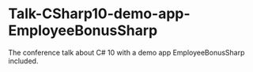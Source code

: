 # Talk-CSharp10-demo-app-EmployeeBonusSharp
The conference talk about C# 10 with a demo app EmployeeBonusSharp included.
